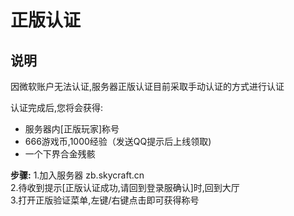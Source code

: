 # 正版认证

## 说明

因微软账户无法认证,服务器正版认证目前采取手动认证的方式进行认证

认证完成后,您将会获得:

* 服务器内\[正版玩家\]称号
* 666游戏币,1000经验（发送QQ提示后上线领取\)
* 一个下界合金残骸  

**步骤:**
1.加入服务器 zb.skycraft.cn  
2.待收到提示[正版认证成功,请回到登录服确认]时,回到大厅  
3.打开正版验证菜单,左键/右键点击即可获得称号  
